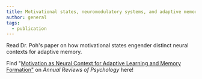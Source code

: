 ```yaml
---
title: Motivational states, neuromodulatory systems, and adaptive memory. Read Dr. Poh's review paper on the Annual Reviews of Psychology!
author: general
tags:
  - publication
---
```

<p> Read Dr. Poh's paper on how motivational states engender distinct neural contexts for adaptive memory. </p>

<p> Find "<a href="url">Motivation as Neural Context for Adaptive Learning and Memory Formation"</a> on <i>Annual Reviews of Psychology</i> here! </p>
